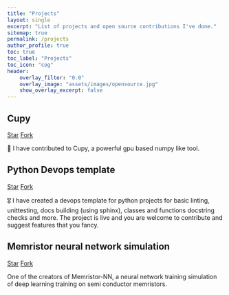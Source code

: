 ```yaml
---
title: "Projects"
layout: single
excerpt: "List of projects and open source contributions I've done."
sitemap: true
permalink: /projects
author_profile: true
toc: true
toc_label: "Projects"
toc_icon: "cog"
header:
    overlay_filter: "0.0"
    overlay_image: "assets/images/opensource.jpg"
    show_overlay_excerpt: false
---
```


## Cupy

<a class="github-button" href="https://github.com/cupy/cupy" data-icon="octicon-star" data-size="large" data-show-count="true" aria-label="Star cupy/cupy on GitHub">Star</a> <a class="github-button" href="https://github.com/cupy/cupy/fork" data-icon="octicon-repo-forked" data-size="large" data-show-count="true" aria-label="Fork cupy/cupy on GitHub">Fork</a>

🤝 I have contributed to Cupy, a powerful gpu based numpy like tool.


## Python Devops template

<a class="github-button" href="https://github.com/SaharCarmel/Devops-template" data-icon="octicon-star" data-size="large" data-show-count="true" aria-label="Star SaharCarmel/Devops-template on GitHub">Star</a> <a class="github-button" href="https://github.com/SaharCarmel/Devops-template/fork" data-icon="octicon-repo-forked" data-size="large" data-show-count="true" aria-label="Fork SaharCarmel/Devops-template on GitHub">Fork</a>

🎖️ I have created a devops template for python projects for basic linting, unittesting, docs building (using sphinx), classes and functions docstring checks and more. The project is live and you are welcome to contribute and suggest features that you fancy.


## Memristor neural network simulation

<a class="github-button" href="https://github.com/SaharCarmel/Memristor-NN" data-icon="octicon-star" data-size="large" data-show-count="true" aria-label="Star SaharCarmel/Memristor-NN on GitHub">Star</a> <a class="github-button" href="https://github.com/SaharCarmel/Memristor-NN/fork" data-icon="octicon-repo-forked" data-size="large" data-show-count="true" aria-label="Fork SaharCarmel/Memristor-NN on GitHub">Fork</a>

One of the creators of Memristor-NN, a neural network training simulation of deep learning training on semi conductor memristors.

<script async defer src="https://buttons.github.io/buttons.js"></script>